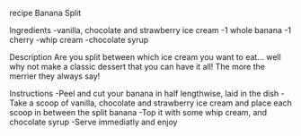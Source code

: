 recipe
Banana Split

Ingredients
-vanilla, chocolate and strawberry ice cream
-1 whole banana 
-1 cherry
-whip cream
-chocolate syrup

Description
Are you split between which ice cream you want to eat... well why not make a classic dessert that you can have it all! The more the merrier they always say! 

Instructions
-Peel and cut your banana in half lengthwise, laid in the dish
-Take a scoop of vanilla, chocolate and strawberry ice cream and place each scoop in between the split banana
-Top it with some whip cream, and chocolate syrup
-Serve immediatly and enjoy

